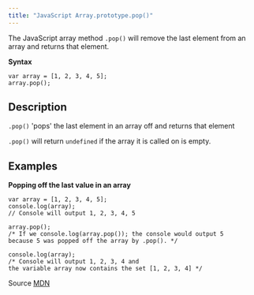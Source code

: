 ```yaml
---
title: "JavaScript Array.prototype.pop()"
---
```


The JavaScript array method `.pop()` will remove the last element from an array and returns that element.

**Syntax**

    var array = [1, 2, 3, 4, 5];
    array.pop();

## Description

`.pop()` 'pops' the last element in an array off and returns that element

`.pop()` will return `undefined` if the array it is called on is empty.

## Examples

**Popping off the last value in an array**

    var array = [1, 2, 3, 4, 5];
    console.log(array);
    // Console will output 1, 2, 3, 4, 5

    array.pop();
    /* If we console.log(array.pop()); the console would output 5
    because 5 was popped off the array by .pop(). */

    console.log(array);
    /* Console will output 1, 2, 3, 4 and 
    the variable array now contains the set [1, 2, 3, 4] */

Source [MDN](https://developer.mozilla.org/en-US/docs/Web/JavaScript/Reference/Global_Objects/Array/pop)
